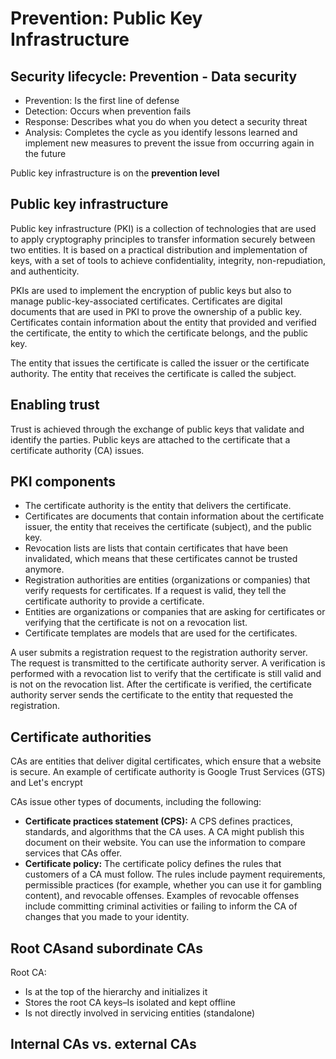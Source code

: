 # Prevention: Public Key Infrastructure

## Security lifecycle: Prevention - Data security

- Prevention: Is the first line of defense
- Detection: Occurs when prevention fails
- Response: Describes what you do when you detect a security threat
- Analysis: Completes the cycle as you identify lessons learned and implement new measures to prevent the issue from occurring again in the future

Public key infrastructure is on the **prevention level**

## Public key infrastructure

Public key infrastructure (PKI) is a collection of technologies that are used to apply cryptography principles to transfer information securely between two entities. It is based on a practical distribution and implementation of keys, with a set of tools to achieve confidentiality, integrity, non-repudiation, and authenticity.

PKIs are used to implement the encryption of public keys but also to manage public-key-associated certificates. Certificates are digital documents that are used in PKI to prove the ownership of a public key. Certificates contain information about the entity that provided and verified the certificate, the entity to which the certificate belongs, and the public key.

The entity that issues the certificate is called the issuer or the certificate authority. The entity that receives the certificate is called the subject.

## Enabling trust

Trust is achieved through the exchange of public keys that validate and identify the parties. Public keys are attached to the certificate that a certificate authority (CA) issues.

## PKI components

- The certificate authority is the entity that delivers the certificate.
- Certificates are documents that contain information about the certificate issuer, the entity that receives the certificate (subject), and the public key.
- Revocation lists are lists that contain certificates that have been invalidated, which means that these certificates cannot be trusted anymore.
- Registration authorities are entities (organizations or companies) that verify requests for certificates. If a request is valid, they tell the certificate authority to provide a certificate.
- Entities are organizations or companies that are asking for certificates or verifying that the certificate is not on a revocation list.
- Certificate templates are models that are used for the certificates.

A user submits a registration request to the registration authority server. The request is transmitted to the certificate authority server. A verification is performed with a revocation list to verify that the certificate is still valid and is not on the revocation list. After the certificate is verified, the certificate authority server sends the certificate to the entity that requested the registration.

## Certificate authorities

CAs are entities that deliver digital certificates, which ensure that a website is secure. An example of certificate authority is Google Trust Services (GTS) and Let's encrypt

CAs issue other types of documents, including the following:

- **Certificate practices statement (CPS):** A CPS defines practices, standards, and algorithms that the CA uses. A CA might publish this document on their website. You can use the information to compare services that CAs offer.
- **Certificate policy:** The certificate policy defines the rules that customers of a CA must follow. The rules include payment requirements, permissible practices (for example, whether you can use it for gambling content), and revocable offenses. Examples of revocable offenses include committing criminal activities or failing to inform the CA of changes that you made to your identity.

## Root CAsand subordinate CAs

Root CA:

- Is at the top of the hierarchy and initializes it
- Stores the root CA keys–Is isolated and kept offline
- Is not directly involved in servicing entities (standalone)

## Internal CAs vs. external CAs


